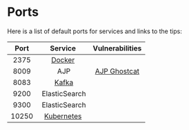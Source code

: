 Ports
=====


Here is a list of default ports for services and links to the tips:

|  Port |                  Service               |             Vulnerabilities            |
|:-----:|:--------------------------------------:|:--------------------------------------:|
|  2375 | [Docker](docker.md)                    |                                        |
|  8009 | AJP                                    | [AJP Ghostcat](cve/CVE-2020-1938.md)   |
|  8083 | [Kafka](kafka.md)                      |                                        |
|  9200 | ElasticSearch                          |                                        |
|  9300 | ElasticSearch                          |                                        |
| 10250 | [Kubernetes](kubernetes.md)            |                                        |
